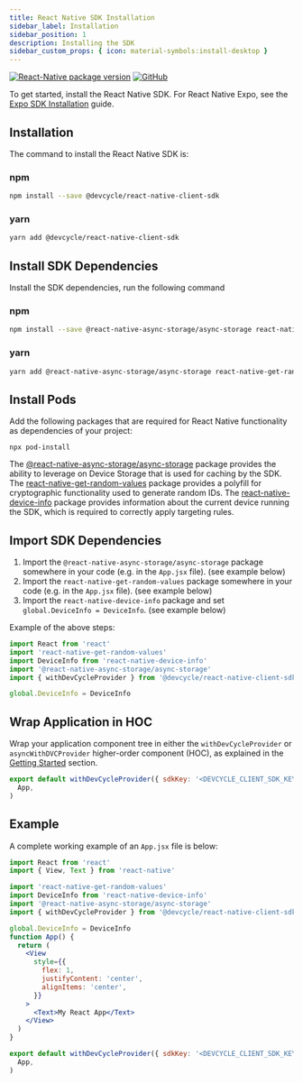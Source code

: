 ```yaml
---
title: React Native SDK Installation
sidebar_label: Installation
sidebar_position: 1
description: Installing the SDK
sidebar_custom_props: { icon: material-symbols:install-desktop }
---
```


[![React-Native package version](https://badgen.net/npm/v/@devcycle/react-native-client-sdk)](https://www.npmjs.com/package/@devcycle/react-native-client-sdk)
[![GitHub](https://img.shields.io/github/stars/devcyclehq/js-sdks.svg?style=social&label=Star&maxAge=2592000)](https://github.com/devcyclehq/js-sdks)

To get started, install the React Native SDK. For React Native Expo, see the [Expo SDK Installation](/sdk/client-side-sdks/react-native/react-native-expo-install) guide.

## Installation

The command to install the React Native SDK is:

[//]: # (wizard-install-start)

### npm

```bash
npm install --save @devcycle/react-native-client-sdk
```

[//]: # (wizard-install-end)

### yarn

```bash
yarn add @devcycle/react-native-client-sdk
```

## Install SDK Dependencies

Install the SDK dependencies, run the following command

### npm

```bash
npm install --save @react-native-async-storage/async-storage react-native-get-random-values react-native-device-info
```

### yarn

```bash
yarn add @react-native-async-storage/async-storage react-native-get-random-values react-native-device-info
```

## Install Pods

Add the following packages that are required for React Native functionality as dependencies of your project:

```shell
npx pod-install
```

The [@react-native-async-storage/async-storage](https://www.npmjs.com/package/@react-native-async-storage/async-storage) package provides the ability to leverage on Device Storage that is used for caching by the SDK.
The [react-native-get-random-values](https://www.npmjs.com/package/react-native-get-random-values) package provides a polyfill for cryptographic functionality used to generate random IDs.
The [react-native-device-info](https://www.npmjs.com/package/react-native-device-info) package provides information about the current device running the SDK, which is required to correctly apply targeting rules.

[//]: # (wizard-initialize-start)

## Import SDK Dependencies

1.  Import the `@react-native-async-storage/async-storage` package somewhere in your code (e.g. in the `App.jsx` file). (see example below)
2.  Import the `react-native-get-random-values` package somewhere in your code (e.g. in the `App.jsx` file). (see example below)
3.  Import the `react-native-device-info` package and set `global.DeviceInfo = DeviceInfo`. (see example below)

Example of the above steps:

```javascript
import React from 'react'
import 'react-native-get-random-values'
import DeviceInfo from 'react-native-device-info'
import '@react-native-async-storage/async-storage'
import { withDevCycleProvider } from '@devcycle/react-native-client-sdk'

global.DeviceInfo = DeviceInfo
```

## Wrap Application in HOC

Wrap your application component tree in either the `withDevCycleProvider` or `asyncWithDVCProvider` higher-order component (HOC), as explained in the [Getting Started](#getting-started) section.

```jsx
export default withDevCycleProvider({ sdkKey: '<DEVCYCLE_CLIENT_SDK_KEY>' })(
  App,
)
```

[//]: # (wizard-initialize-end)

## Example

A complete working example of an `App.jsx` file is below:

```jsx
import React from 'react'
import { View, Text } from 'react-native'

import 'react-native-get-random-values'
import DeviceInfo from 'react-native-device-info'
import '@react-native-async-storage/async-storage'
import { withDevCycleProvider } from '@devcycle/react-native-client-sdk'

global.DeviceInfo = DeviceInfo
function App() {
  return (
    <View
      style={{
        flex: 1,
        justifyContent: 'center',
        alignItems: 'center',
      }}
    >
      <Text>My React App</Text>
    </View>
  )
}

export default withDevCycleProvider({ sdkKey: '<DEVCYCLE_CLIENT_SDK_KEY>' })(
  App,
)
```
